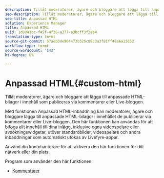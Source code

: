 ```yaml
---
description: Tillåt moderatorer, ägare och bloggare att lägga till anpassade HTML-bilagor i innehåll som publiceras via kommentarer eller Live-bloggen.
seo-description: Tillåt moderatorer, ägare och bloggare att lägga till anpassade HTML-bilagor i innehåll som publiceras via kommentarer eller Live-bloggen.
seo-title: Anpassad HTML
solution: Experience Manager
title: Anpassad HTML
uuid: 1d0041bc-f45f-4f36-a377-e3bcff3f2eb4
translation-type: tm+mt
source-git-commit: 67aeb3de964473b326c88c3a3f81ff48a6a12652
workflow-type: tm+mt
source-wordcount: '142'
ht-degree: 0%

---
```



# Anpassad HTML{#custom-html}

Tillåt moderatorer, ägare och bloggare att lägga till anpassade HTML-bilagor i innehåll som publiceras via kommentarer eller Live-bloggen.

Med funktionen Anpassad HTML-inbäddning kan moderatorer, ägare och bloggare lägga till anpassade HTML-bilagor i innehållet de publicerar via kommentarer eller Live-bloggen. Den här funktionen kan användas för att bifoga allt innehåll till dina inlägg, inklusive egna videospelare eller avsökningswidgetar, utöver standardbilder, videospelare och andra inbäddningar som automatiskt utökas av Livefyre-appar.

Använd din kontohanterare för att aktivera den här funktionen för ditt nätverk eller din plats.

Program som använder den här funktionen:

* [Kommentarer](/help/using/c-about-apps/c-comments/c-comments.md)

